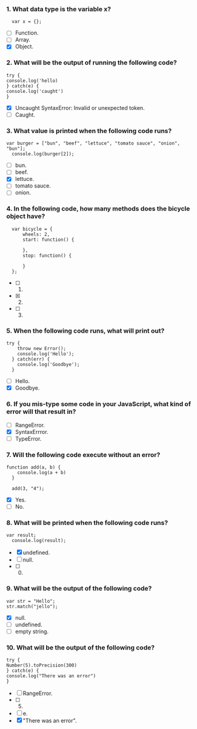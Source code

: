 ### 1. What data type is the variable x?

```
  var x = {};
```

- [ ] Function.
- [ ] Array.
- [x] Object.

### 2. What will be the output of running the following code?

```
try {
console.log('hello)
} catch(e) {
console.log('caught')
}
```

- [x] Uncaught SyntaxError: Invalid or unexpected token.
- [ ] Caught.

### 3. What value is printed when the following code runs?

```
var burger = ["bun", "beef", "lettuce", "tomato sauce", "onion", "bun"];
  console.log(burger[2]);
```

- [ ] bun.
- [ ] beef.
- [x] lettuce.
- [ ] tomato sauce.
- [ ] onion.

### 4. In the following code, how many methods does the bicycle object have?

```
  var bicycle = {
      wheels: 2,
      start: function() {

      },
      stop: function() {

      }
  };
```

- [ ] 1.
- [x] 2.
- [ ] 3.

### 5. When the following code runs, what will print out?

```
try {​
    throw new Error();​
    console.log('Hello');
  } catch(err) {​
    console.log('Goodbye');
  }
```

- [ ] Hello.
- [x] Goodbye.

### 6. If you mis-type some code in your JavaScript, what kind of error will that result in?

- [ ] RangeError.
- [x] SyntaxErrror.
- [ ] TypeError.

### 7. Will the following code execute without an error?

```
function add(a, b) {
    console.log(a + b)​
  }​

  add(3, "4");
```

- [x] Yes.
- [ ] No.

### 8. What will be printed when the following code runs?

```
var result;
  console.log(result);
```

- [x] undefined.
- [ ] null.
- [ ] 0.

### 9. What will be the output of the following code?

```
var str = "Hello";
str.match("jello");
```

- [x] null.
- [ ] undefined.
- [ ] empty string.

### 10. What will be the output of the following code?

```
try {
Number(5).toPrecision(300)
} catch(e) {
console.log("There was an error")
}
```

- [ ] RangeError.
- [ ] 5.
- [ ] e.
- [x] "There was an error".
